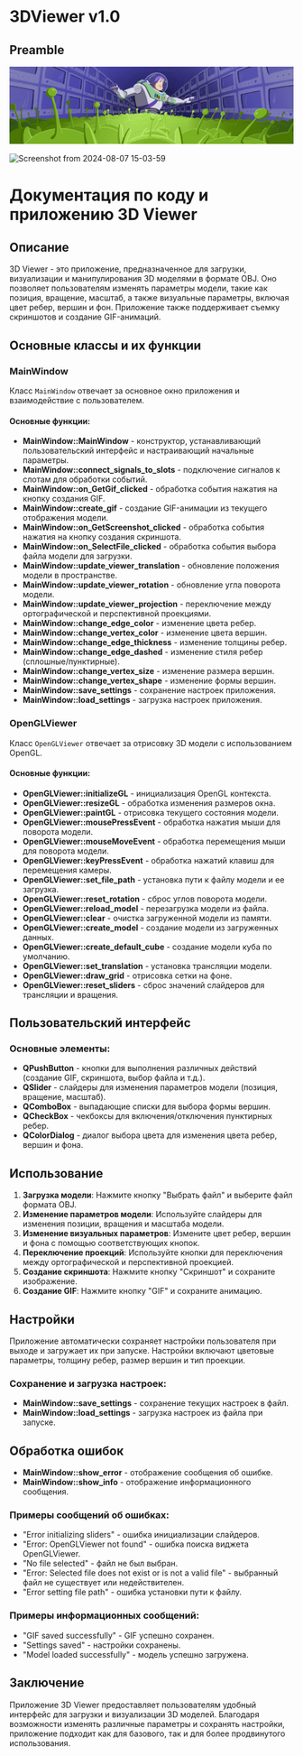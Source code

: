 # 3DViewer v1.0



## Preamble

![3DViewer](misc/images/3dviewer.png)

![Screenshot from 2024-08-07 15-03-59](https://github.com/user-attachments/assets/07e635c1-e79e-4774-aeb5-2b4b1e905975)

# Документация по коду и приложению 3D Viewer


## Описание

3D Viewer - это приложение, предназначенное для загрузки, визуализации и манипулирования 3D моделями в формате OBJ. Оно позволяет пользователям изменять параметры модели, такие как позиция, вращение, масштаб, а также визуальные параметры, включая цвет ребер, вершин и фон. Приложение также поддерживает съемку скриншотов и создание GIF-анимаций.

## Основные классы и их функции

### MainWindow

Класс `MainWindow` отвечает за основное окно приложения и взаимодействие с пользователем.

#### Основные функции:

- **MainWindow::MainWindow** - конструктор, устанавливающий пользовательский интерфейс и настраивающий начальные параметры.
- **MainWindow::connect_signals_to_slots** - подключение сигналов к слотам для обработки событий.
- **MainWindow::on_GetGif_clicked** - обработка события нажатия на кнопку создания GIF.
- **MainWindow::create_gif** - создание GIF-анимации из текущего отображения модели.
- **MainWindow::on_GetScreenshot_clicked** - обработка события нажатия на кнопку создания скриншота.
- **MainWindow::on_SelectFile_clicked** - обработка события выбора файла модели для загрузки.
- **MainWindow::update_viewer_translation** - обновление положения модели в пространстве.
- **MainWindow::update_viewer_rotation** - обновление угла поворота модели.
- **MainWindow::update_viewer_projection** - переключение между ортографической и перспективной проекциями.
- **MainWindow::change_edge_color** - изменение цвета ребер.
- **MainWindow::change_vertex_color** - изменение цвета вершин.
- **MainWindow::change_edge_thickness** - изменение толщины ребер.
- **MainWindow::change_edge_dashed** - изменение стиля ребер (сплошные/пунктирные).
- **MainWindow::change_vertex_size** - изменение размера вершин.
- **MainWindow::change_vertex_shape** - изменение формы вершин.
- **MainWindow::save_settings** - сохранение настроек приложения.
- **MainWindow::load_settings** - загрузка настроек приложения.

### OpenGLViewer

Класс `OpenGLViewer` отвечает за отрисовку 3D модели с использованием OpenGL.

#### Основные функции:

- **OpenGLViewer::initializeGL** - инициализация OpenGL контекста.
- **OpenGLViewer::resizeGL** - обработка изменения размеров окна.
- **OpenGLViewer::paintGL** - отрисовка текущего состояния модели.
- **OpenGLViewer::mousePressEvent** - обработка нажатия мыши для поворота модели.
- **OpenGLViewer::mouseMoveEvent** - обработка перемещения мыши для поворота модели.
- **OpenGLViewer::keyPressEvent** - обработка нажатий клавиш для перемещения камеры.
- **OpenGLViewer::set_file_path** - установка пути к файлу модели и ее загрузка.
- **OpenGLViewer::reset_rotation** - сброс углов поворота модели.
- **OpenGLViewer::reload_model** - перезагрузка модели из файла.
- **OpenGLViewer::clear** - очистка загруженной модели из памяти.
- **OpenGLViewer::create_model** - создание модели из загруженных данных.
- **OpenGLViewer::create_default_cube** - создание модели куба по умолчанию.
- **OpenGLViewer::set_translation** - установка трансляции модели.
- **OpenGLViewer::draw_grid** - отрисовка сетки на фоне.
- **OpenGLViewer::reset_sliders** - сброс значений слайдеров для трансляции и вращения.

## Пользовательский интерфейс

### Основные элементы:

- **QPushButton** - кнопки для выполнения различных действий (создание GIF, скриншота, выбор файла и т.д.).
- **QSlider** - слайдеры для изменения параметров модели (позиция, вращение, масштаб).
- **QComboBox** - выпадающие списки для выбора формы вершин.
- **QCheckBox** - чекбоксы для включения/отключения пунктирных ребер.
- **QColorDialog** - диалог выбора цвета для изменения цвета ребер, вершин и фона.

## Использование

1. **Загрузка модели**: Нажмите кнопку "Выбрать файл" и выберите файл формата OBJ.
2. **Изменение параметров модели**: Используйте слайдеры для изменения позиции, вращения и масштаба модели.
3. **Изменение визуальных параметров**: Измените цвет ребер, вершин и фона с помощью соответствующих кнопок.
4. **Переключение проекций**: Используйте кнопки для переключения между ортографической и перспективной проекцией.
5. **Создание скриншота**: Нажмите кнопку "Скриншот" и сохраните изображение.
6. **Создание GIF**: Нажмите кнопку "GIF" и сохраните анимацию.

## Настройки

Приложение автоматически сохраняет настройки пользователя при выходе и загружает их при запуске. Настройки включают цветовые параметры, толщину ребер, размер вершин и тип проекции.

### Сохранение и загрузка настроек:

- **MainWindow::save_settings** - сохранение текущих настроек в файл.
- **MainWindow::load_settings** - загрузка настроек из файла при запуске.

## Обработка ошибок

- **MainWindow::show_error** - отображение сообщения об ошибке.
- **MainWindow::show_info** - отображение информационного сообщения.

### Примеры сообщений об ошибках:

- "Error initializing sliders" - ошибка инициализации слайдеров.
- "Error: OpenGLViewer not found" - ошибка поиска виджета OpenGLViewer.
- "No file selected" - файл не был выбран.
- "Error: Selected file does not exist or is not a valid file" - выбранный файл не существует или недействителен.
- "Error setting file path" - ошибка установки пути к файлу.

### Примеры информационных сообщений:

- "GIF saved successfully" - GIF успешно сохранен.
- "Settings saved" - настройки сохранены.
- "Model loaded successfully" - модель успешно загружена.

## Заключение

Приложение 3D Viewer предоставляет пользователям удобный интерфейс для загрузки и визуализации 3D моделей. Благодаря возможности изменять различные параметры и сохранять настройки, приложение подходит как для базового, так и для более продвинутого использования.

